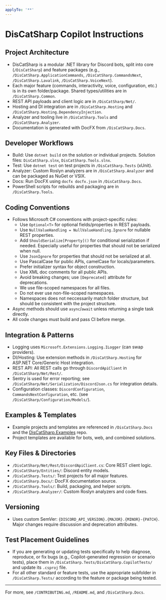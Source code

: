 ```yaml
---
applyTo: '**'
---
```

# DisCatSharp Copilot Instructions

## Project Architecture
- DisCatSharp is a modular .NET library for Discord bots, split into core (`/DisCatSharp`) and feature packages (e.g., `/DisCatSharp.ApplicationCommands`, `/DisCatSharp.CommandsNext`, `/DisCatSharp.Lavalink`, `/DisCatSharp.VoiceNext`).
- Each major feature (commands, interactivity, voice, configuration, etc.) is in its own folder/package. Shared types/utilities are in `/DisCatSharp.Common`.
- REST API payloads and client logic are in `/DisCatSharp/Net/`.
- Hosting and DI integration are in `/DisCatSharp.Hosting` and `/DisCatSharp.Hosting.DependencyInjection`.
- Analyzer and tooling live in `/DisCatSharp.Tools` and `/DisCatSharp.Analyzer`.
- Documentation is generated with DocFX from `/DisCatSharp.Docs`.

## Developer Workflows
- Build: Use `dotnet build` on the solution or individual projects. Solution files: `DisCatSharp.slnx`, `DisCatSharp.Tools.slnx`.
- Test: Use `dotnet test` on test projects in `/DisCatSharp.Tests` (xUnit).
- Analyzer: Custom Roslyn analyzers are in `/DisCatSharp.Analyzer` and can be packaged as NuGet or VSIX.
- Docs: Run DocFX using `docfx docfx.json` in `/DisCatSharp.Docs`.
- PowerShell scripts for rebuilds and packaging are in `/DisCatSharp.Tools`.

## Coding Conventions
- Follows Microsoft C# conventions with project-specific rules:
  - Use `Optional<T>` for optional fields/properties in REST payloads.
  - Use `NullValueHandling = NullValueHandling.Ignore` for nullable REST properties.
  - Add `ShouldSerialize[Property]()` for conditional serialization if needed. Especially useful for properties that should not be serialized when null.
  - Use `JsonIgnore` for properties that should not be serialized at all.
  - Use PascalCase for public APIs, camelCase for locals/parameters.
  - Prefer initializer syntax for object construction.
  - Use XML doc comments for all public APIs.
  - Avoid breaking changes; use `[Deprecated]` attribute for deprecations.
  - We use file-scoped namespaces for all files.
  - Do not ever use non-file-scoped namespaces.
  - Namespaces does not neccessarily match folder structure, but should be consistent with the project structure.
- Async methods should use `async`/`await` unless returning a single task directly.
- All code changes must build and pass CI before merge.

## Integration & Patterns
- Logging uses `Microsoft.Extensions.Logging.ILogger` (can swap providers).
- DI/Hosting: Use extension methods in `/DisCatSharp.Hosting` for ASP.NET Core/Generic Host integration.
- REST API: All REST calls go through `DiscordApiClient` in `/DisCatSharp/Net/Rest/`.
- Sentry is used for error reporting; see `/DisCatSharp/Net/Serialization/DiscordJson.cs` for integration details.
- Configuration classes: `DiscordConfiguration`, `CommandsNextConfiguration`, etc. (see `/DisCatSharp/Configuration/Models/`).

## Examples & Templates
- Example projects and templates are referenced in `/DisCatSharp.Docs` and the [DisCatSharp.Examples](https://github.com/Aiko-IT-Systems/DisCatSharp.Examples) repo.
- Project templates are available for bots, web, and combined solutions.

## Key Files & Directories
- `/DisCatSharp/Net/Rest/DiscordApiClient.cs`: Core REST client logic.
- `/DisCatSharp/Entities/`: Discord entity models.
- `/DisCatSharp.Tests/`: Test projects for all major features.
- `/DisCatSharp.Docs/`: DocFX documentation source.
- `/DisCatSharp.Tools/`: Build, packaging, and helper scripts.
- `/DisCatSharp.Analyzer/`: Custom Roslyn analyzers and code fixes.

## Versioning
- Uses custom SemVer: `{DISCORD_API_VERSION}.{MAJOR}.{MINOR}-{PATCH}`. Major changes require discussion and deprecation attributes.

## Test Placement Guidelines

- If you are generating or updating tests specifically to help diagnose, reproduce, or fix bugs (e.g., Copilot-generated regression or scenario tests), place them in `/DisCatSharp.Tests/DisCatSharp.CopilotTests/` and update its `.csproj` file.
- For all other standard or feature tests, use the appropriate subfolder in `/DisCatSharp.Tests/` according to the feature or package being tested.

---

For more, see `/CONTRIBUTING.md`, `/README.md`, and `/DisCatSharp.Docs`.
